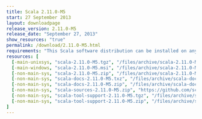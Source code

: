 ```yaml
---
title: Scala 2.11.0-M5
start: 27 September 2013
layout: downloadpage
release_version: 2.11.0-M5
release_date: "September 27, 2013"
show_resources: "true"
permalink: /download/2.11.0-M5.html
requirements: "This Scala software distribution can be installed on any Unix-like or Windows system. It requires the Java runtime version 1.6 or later, which can be downloaded <a href='http://www.java.com/'>here</a>."
resources: [
  [-main-unixsys, "scala-2.11.0-M5.tgz", "/files/archive/scala-2.11.0-M5.tgz", "Max OS X, Unix, Cygwin", "28M"],
  [-main-windows, "scala-2.11.0-M5.msi", "/files/archive/scala-2.11.0-M5.msi", "Windows (msi installer)", "52M"],
  [-non-main-sys, "scala-2.11.0-M5.zip", "/files/archive/scala-2.11.0-M5.zip", "Windows", "28M"],
  [-non-main-sys, "scala-docs-2.11.0-M5.txz", "/files/archive/scala-docs-2.11.0-M5.txz", "API docs", "3.1M"],
  [-non-main-sys, "scala-docs-2.11.0-M5.zip", "/files/archive/scala-docs-2.11.0-M5.zip", "API docs", "25M"],
  [-non-main-sys, "scala-sources-2.11.0-M5.zip", "https://github.com/scala/scala/archive/v2.11.0-M5.tar.gz", "sources", "4.0K"],
  [-non-main-sys, "scala-tool-support-2.11.0-M5.tgz", "/files/archive/scala-tool-support-2.11.0-M5.tgz", "Scala Tool Support (tgz)", "28K"],
  [-non-main-sys, "scala-tool-support-2.11.0-M5.zip", "/files/archive/scala-tool-support-2.11.0-M5.zip", "Scala Tool Support (zip)", "48K"]
]
---
```



